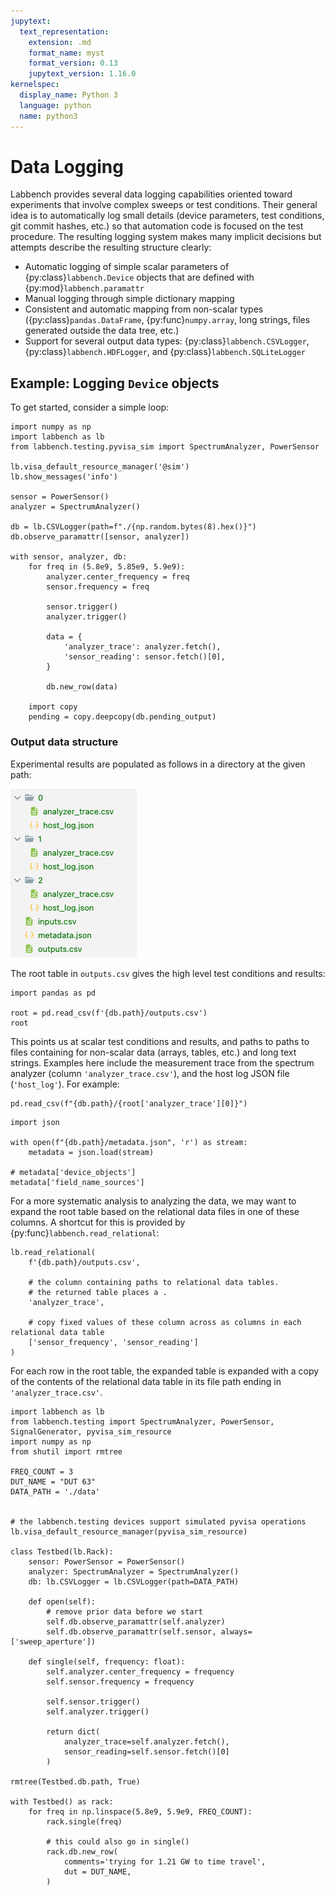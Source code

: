 ```yaml
---
jupytext:
  text_representation:
    extension: .md
    format_name: myst
    format_version: 0.13
    jupytext_version: 1.16.0
kernelspec:
  display_name: Python 3
  language: python
  name: python3
---
```


# Data Logging
Labbench provides several data logging capabilities oriented toward experiments that involve complex sweeps or test conditions. Their general idea is to automatically log small details (device parameters, test conditions, git commit hashes, etc.) so that automation code is focused on the test procedure. The resulting logging system makes many implicit decisions but attempts describe the resulting structure clearly:
* Automatic logging of simple scalar parameters of {py:class}`labbench.Device` objects that are defined with {py:mod}`labbench.paramattr`
* Manual logging through simple dictionary mapping
* Consistent and automatic mapping from non-scalar types ({py:class}`pandas.DataFrame`, {py:func}`numpy.array`, long strings, files generated outside the data tree, etc.)
* Support for several output data types: {py:class}`labbench.CSVLogger`, {py:class}`labbench.HDFLogger`, and {py:class}`labbench.SQLiteLogger`

## Example: Logging `Device` objects
To get started, consider a simple loop:

```{code-cell} ipython3
import numpy as np
import labbench as lb
from labbench.testing.pyvisa_sim import SpectrumAnalyzer, PowerSensor

lb.visa_default_resource_manager('@sim')
lb.show_messages('info')

sensor = PowerSensor()
analyzer = SpectrumAnalyzer()

db = lb.CSVLogger(path=f"./{np.random.bytes(8).hex()}")
db.observe_paramattr([sensor, analyzer])

with sensor, analyzer, db:
    for freq in (5.8e9, 5.85e9, 5.9e9):
        analyzer.center_frequency = freq
        sensor.frequency = freq

        sensor.trigger()
        analyzer.trigger()

        data = {
            'analyzer_trace': analyzer.fetch(),
            'sensor_reading': sensor.fetch()[0],
        }

        db.new_row(data)

    import copy
    pending = copy.deepcopy(db.pending_output)
```

### Output data structure
Experimental results are populated as follows in a directory at the given path:

![image](csvlogger_folder_structure.png)

The root table in `outputs.csv` gives the high level test conditions and results:

```{code-cell} ipython3
import pandas as pd

root = pd.read_csv(f'{db.path}/outputs.csv')
root
```

This points us at scalar test conditions and results, and paths to paths to files containing for non-scalar data (arrays, tables, etc.) and long text strings. Examples here include the measurement trace from the spectrum analyzer (column `'analyzer_trace.csv'`), and the host log JSON file (`'host_log'`). For example:

```{code-cell} ipython3
pd.read_csv(f"{db.path}/{root['analyzer_trace'][0]}")
```

```{code-cell} ipython3
import json

with open(f"{db.path}/metadata.json", 'r') as stream:
    metadata = json.load(stream)

# metadata['device_objects']
metadata['field_name_sources']
```

For a more systematic analysis to analyzing the data, we may want to expand the root table based on the relational data files in one of these columns. A shortcut for this is provided by {py:func}`labbench.read_relational`:

```{code-cell} ipython3
lb.read_relational(
    f'{db.path}/outputs.csv',

    # the column containing paths to relational data tables.
    # the returned table places a .
    'analyzer_trace',

    # copy fixed values of these column across as columns in each relational data table
    ['sensor_frequency', 'sensor_reading']
)
```

For each row in the root table, the expanded table is expanded with a copy of the contents of the relational data table in its file path ending in `'analyzer_trace.csv'`.

```{code-cell} ipython3
import labbench as lb
from labbench.testing import SpectrumAnalyzer, PowerSensor, SignalGenerator, pyvisa_sim_resource
import numpy as np
from shutil import rmtree

FREQ_COUNT = 3
DUT_NAME = "DUT 63"
DATA_PATH = './data'


# the labbench.testing devices support simulated pyvisa operations
lb.visa_default_resource_manager(pyvisa_sim_resource)

class Testbed(lb.Rack):
    sensor: PowerSensor = PowerSensor()
    analyzer: SpectrumAnalyzer = SpectrumAnalyzer()
    db: lb.CSVLogger = lb.CSVLogger(path=DATA_PATH)

    def open(self):
        # remove prior data before we start
        self.db.observe_paramattr(self.analyzer)
        self.db.observe_paramattr(self.sensor, always=['sweep_aperture'])

    def single(self, frequency: float):
        self.analyzer.center_frequency = frequency
        self.sensor.frequency = frequency

        self.sensor.trigger()
        self.analyzer.trigger()

        return dict(
            analyzer_trace=self.analyzer.fetch(),
            sensor_reading=self.sensor.fetch()[0]
        )

rmtree(Testbed.db.path, True)

with Testbed() as rack:
    for freq in np.linspace(5.8e9, 5.9e9, FREQ_COUNT):
        rack.single(freq)

        # this could also go in single()
        rack.db.new_row(
            comments='trying for 1.21 GW to time travel',
            dut = DUT_NAME,
        )
```
